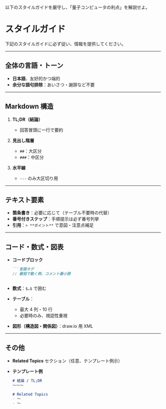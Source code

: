 以下のスタイルガイドを厳守し、「量子コンピュータの利点」を解説せよ。

# スタイルガイド
下記のスタイルガイドに必ず従い、情報を提供してください。

---

## 全体の言語・トーン

* **日本語**、友好的かつ端的
* **余分な語句排除**：あいさつ・謝辞など不要

---

## Markdown 構造

1. **TL;DR（結論）**

   * 回答冒頭に一行で要約
2. **見出し階層**

   * `##`：大区分
   * `###`：中区分
3. **水平線**

   * `---` のみ大区切り用

---

## テキスト要素

* **箇条書き**：必要に応じて（テーブル不要時の代替）
* **番号付きステップ**：手順提示は必ず番号列挙
* **引用**：`> **ポイント**` で意図・注意点補足

---

## コード・数式・図表

* **コードブロック**

  ````markdown
  ```言語タグ
  // 最短で動く例、コメント最小限
  ````

  ```
  ```
* **数式**：`$…$` で囲む
* **テーブル**：

  * 最大 4 列・10 行
  * 必要時のみ、視認性重視
* **図形（構造図・関係図）**：draw\.io 用 XML

---

## その他

* **Related Topics** セクション（任意、テンプレート例示）
* **テンプレート例**

  ```markdown
  # 結論 / TL;DR
  ～～～

  # Related Topics
  - 〜
  - 〜
  ```
